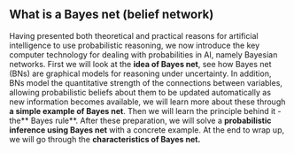 ## What is a Bayes net (belief network)

Having presented both theoretical and practical reasons for artificial intelligence to use probabilistic reasoning, we now introduce the key computer technology for dealing with probabilities in AI, namely Bayesian networks. First we will look at the **idea of Bayes net**, see how Bayes net (BNs) are graphical models for reasoning under uncertainty. In addition, BNs model the quantitative strength of the connections between variables, allowing probabilistic beliefs about them to be updated automatically as new information becomes available, we will learn more about these through **a simple example of Bayes net**. Then we will learn the principle behind it - the** Bayes rule**. After these preparation, we will solve a **probabilistic inference using Bayes net** with a concrete example. At the end to wrap up, we will go through the **characteristics of Bayes net.**
